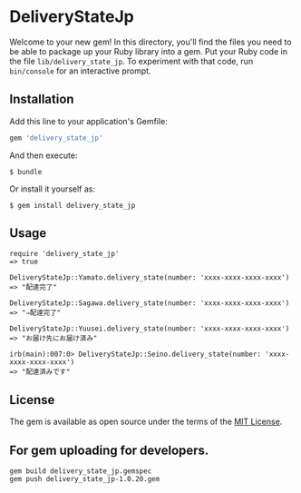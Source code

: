 # DeliveryStateJp

Welcome to your new gem! In this directory, you'll find the files you need to be able to package up your Ruby library into a gem. Put your Ruby code in the file `lib/delivery_state_jp`. To experiment with that code, run `bin/console` for an interactive prompt.


## Installation

Add this line to your application's Gemfile:

```ruby
gem 'delivery_state_jp'
```

And then execute:

    $ bundle

Or install it yourself as:

    $ gem install delivery_state_jp

## Usage

```
require 'delivery_state_jp'
=> true

DeliveryStateJp::Yamato.delivery_state(number: 'xxxx-xxxx-xxxx-xxxx')
=> "配達完了"

DeliveryStateJp::Sagawa.delivery_state(number: 'xxxx-xxxx-xxxx-xxxx')
=> "⇒配達完了"

DeliveryStateJp::Yuusei.delivery_state(number: 'xxxx-xxxx-xxxx-xxxx')
=> "お届け先にお届け済み"

irb(main):007:0> DeliveryStateJp::Seino.delivery_state(number: 'xxxx-xxxx-xxxx-xxxx')
=> "配達済みです"
```

## License

The gem is available as open source under the terms of the [MIT License](http://opensource.org/licenses/MIT).


## For gem uploading for developers.

```angular2
gem build delivery_state_jp.gemspec
gem push delivery_state_jp-1.0.20.gem
```
